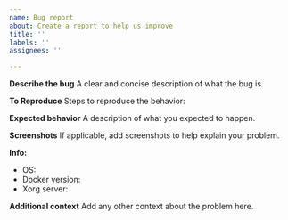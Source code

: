 ```yaml
---
name: Bug report
about: Create a report to help us improve
title: ''
labels: ''
assignees: ''

---
```


**Describe the bug**
A clear and concise description of what the bug is.

**To Reproduce**
Steps to reproduce the behavior:

**Expected behavior**
A description of what you expected to happen.

**Screenshots**
If applicable, add screenshots to help explain your problem.

**Info:**
 - OS:
 - Docker version:
 - Xorg server:

**Additional context**
Add any other context about the problem here.
